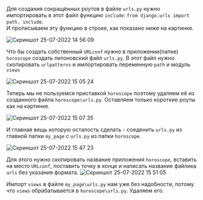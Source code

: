 Для создания сокращённых роутов в файле `urls.py` нужно импортировать в этот файл функцию `include`: `from django.urls import path, include`. <br>
И прописываем эту функцию в строке, как показано ниже на картинке.

![Скриншот 25-07-2022 14 56 09](https://user-images.githubusercontent.com/84935915/180772285-d6f86d86-894f-4677-b956-5c76b4170c04.png)

Что бы создать собственный `URLconf` нужно в приложении(папке) `horoscope` создать питоновский файл `urls.py`.
В этот файл нужно скопировать `urlpatterns` и импортировать переменную `path` и модуль `views`

![Скриншот 25-07-2022 15 05 24](https://user-images.githubusercontent.com/84935915/180773826-460fa084-0374-4520-8374-1412791c2c47.png)

Теперь мы не пользуемся приставкой `horoscope` поэтому удаляем её из созданного файла `horoscope\urls.py`. 
Оставляем только короткие роуты как на картинке.

![Скриншот 25-07-2022 15 07 35](https://user-images.githubusercontent.com/84935915/180774179-b9d69028-0b4d-4465-b6a8-04aed0b3b78f.png)

И главная вещь которую осталость сделать - соеденить `urls.py` из главной папки `my_page` с `urls.py` из папки `horoscope`.

![Скриншот 25-07-2022 15 47 23](https://user-images.githubusercontent.com/84935915/180780851-252d5b3d-0a51-49a3-9102-ca47a2ebe280.png)

Для этого нужно скопировать название приложения `horoscope`, вставить на место `URLconf`, поставить точку в конце и написать название файлика `urls` без указания формата. ![Скриншот 25-07-2022 15 51 05](https://user-images.githubusercontent.com/84935915/180781500-2dae77f0-12f5-4316-ab8c-6a803cd29424.png)

Импорт `views` в файле `my_page\urls.py` нам уже без надобности, потому что `views` обрабатывается в `horoscope\urls.py`. Удаляем его.
